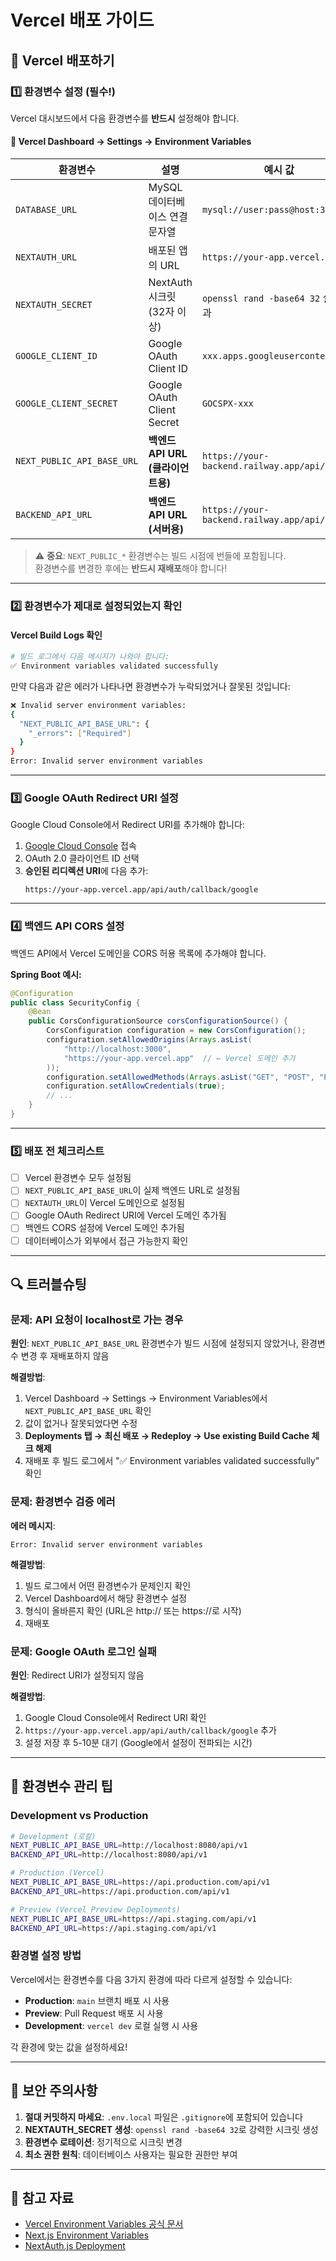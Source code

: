 # Vercel 배포 가이드

## 🚀 Vercel 배포하기

### 1️⃣ 환경변수 설정 (필수!)

Vercel 대시보드에서 다음 환경변수를 **반드시** 설정해야 합니다.

#### 🔧 Vercel Dashboard → Settings → Environment Variables

| 환경변수                   | 설명                              | 예시 값                                   | 환경                             |
| -------------------------- | --------------------------------- | ----------------------------------------- | -------------------------------- |
| `DATABASE_URL`             | MySQL 데이터베이스 연결 문자열    | `mysql://user:pass@host:3306/db`          | Production, Preview, Development |
| `NEXTAUTH_URL`             | 배포된 앱의 URL                   | `https://your-app.vercel.app`             | Production, Preview              |
| `NEXTAUTH_SECRET`          | NextAuth 시크릿 (32자 이상)       | `openssl rand -base64 32` 실행 결과       | Production, Preview, Development |
| `GOOGLE_CLIENT_ID`         | Google OAuth Client ID            | `xxx.apps.googleusercontent.com`          | Production, Preview, Development |
| `GOOGLE_CLIENT_SECRET`     | Google OAuth Client Secret        | `GOCSPX-xxx`                              | Production, Preview, Development |
| `NEXT_PUBLIC_API_BASE_URL` | **백엔드 API URL (클라이언트용)** | `https://your-backend.railway.app/api/v1` | Production, Preview, Development |
| `BACKEND_API_URL`          | **백엔드 API URL (서버용)**       | `https://your-backend.railway.app/api/v1` | Production, Preview, Development |

> ⚠️ **중요**: `NEXT_PUBLIC_*` 환경변수는 빌드 시점에 번들에 포함됩니다.  
> 환경변수를 변경한 후에는 **반드시 재배포**해야 합니다!

---

### 2️⃣ 환경변수가 제대로 설정되었는지 확인

#### Vercel Build Logs 확인

```bash
# 빌드 로그에서 다음 메시지가 나와야 합니다:
✅ Environment variables validated successfully
```

만약 다음과 같은 에러가 나타나면 환경변수가 누락되었거나 잘못된 것입니다:

```bash
❌ Invalid server environment variables:
{
  "NEXT_PUBLIC_API_BASE_URL": {
    "_errors": ["Required"]
  }
}
Error: Invalid server environment variables
```

---

### 3️⃣ Google OAuth Redirect URI 설정

Google Cloud Console에서 Redirect URI를 추가해야 합니다:

1. [Google Cloud Console](https://console.cloud.google.com/apis/credentials) 접속
2. OAuth 2.0 클라이언트 ID 선택
3. **승인된 리디렉션 URI**에 다음 추가:
   ```
   https://your-app.vercel.app/api/auth/callback/google
   ```

---

### 4️⃣ 백엔드 API CORS 설정

백엔드 API에서 Vercel 도메인을 CORS 허용 목록에 추가해야 합니다.

**Spring Boot 예시:**

```java
@Configuration
public class SecurityConfig {
    @Bean
    public CorsConfigurationSource corsConfigurationSource() {
        CorsConfiguration configuration = new CorsConfiguration();
        configuration.setAllowedOrigins(Arrays.asList(
            "http://localhost:3000",
            "https://your-app.vercel.app"  // ← Vercel 도메인 추가
        ));
        configuration.setAllowedMethods(Arrays.asList("GET", "POST", "PUT", "DELETE", "OPTIONS"));
        configuration.setAllowCredentials(true);
        // ...
    }
}
```

---

### 5️⃣ 배포 전 체크리스트

- [ ] Vercel 환경변수 모두 설정됨
- [ ] `NEXT_PUBLIC_API_BASE_URL`이 실제 백엔드 URL로 설정됨
- [ ] `NEXTAUTH_URL`이 Vercel 도메인으로 설정됨
- [ ] Google OAuth Redirect URI에 Vercel 도메인 추가됨
- [ ] 백엔드 CORS 설정에 Vercel 도메인 추가됨
- [ ] 데이터베이스가 외부에서 접근 가능한지 확인

---

## 🔍 트러블슈팅

### 문제: API 요청이 localhost로 가는 경우

**원인**: `NEXT_PUBLIC_API_BASE_URL` 환경변수가 빌드 시점에 설정되지 않았거나, 환경변수 변경 후 재배포하지 않음

**해결방법**:

1. Vercel Dashboard → Settings → Environment Variables에서 `NEXT_PUBLIC_API_BASE_URL` 확인
2. 값이 없거나 잘못되었다면 수정
3. **Deployments 탭 → 최신 배포 → Redeploy → Use existing Build Cache 체크 해제**
4. 재배포 후 빌드 로그에서 "✅ Environment variables validated successfully" 확인

### 문제: 환경변수 검증 에러

**에러 메시지**:

```
Error: Invalid server environment variables
```

**해결방법**:

1. 빌드 로그에서 어떤 환경변수가 문제인지 확인
2. Vercel Dashboard에서 해당 환경변수 설정
3. 형식이 올바른지 확인 (URL은 http:// 또는 https://로 시작)
4. 재배포

### 문제: Google OAuth 로그인 실패

**원인**: Redirect URI가 설정되지 않음

**해결방법**:

1. Google Cloud Console에서 Redirect URI 확인
2. `https://your-app.vercel.app/api/auth/callback/google` 추가
3. 설정 저장 후 5-10분 대기 (Google에서 설정이 전파되는 시간)

---

## 📌 환경변수 관리 팁

### Development vs Production

```bash
# Development (로컬)
NEXT_PUBLIC_API_BASE_URL=http://localhost:8080/api/v1
BACKEND_API_URL=http://localhost:8080/api/v1

# Production (Vercel)
NEXT_PUBLIC_API_BASE_URL=https://api.production.com/api/v1
BACKEND_API_URL=https://api.production.com/api/v1

# Preview (Vercel Preview Deployments)
NEXT_PUBLIC_API_BASE_URL=https://api.staging.com/api/v1
BACKEND_API_URL=https://api.staging.com/api/v1
```

### 환경별 설정 방법

Vercel에서는 환경변수를 다음 3가지 환경에 따라 다르게 설정할 수 있습니다:

- **Production**: `main` 브랜치 배포 시 사용
- **Preview**: Pull Request 배포 시 사용
- **Development**: `vercel dev` 로컬 실행 시 사용

각 환경에 맞는 값을 설정하세요!

---

## 🔐 보안 주의사항

1. **절대 커밋하지 마세요**: `.env.local` 파일은 `.gitignore`에 포함되어 있습니다
2. **NEXTAUTH_SECRET 생성**: `openssl rand -base64 32`로 강력한 시크릿 생성
3. **환경변수 로테이션**: 정기적으로 시크릿 변경
4. **최소 권한 원칙**: 데이터베이스 사용자는 필요한 권한만 부여

---

## 📖 참고 자료

- [Vercel Environment Variables 공식 문서](https://vercel.com/docs/concepts/projects/environment-variables)
- [Next.js Environment Variables](https://nextjs.org/docs/app/building-your-application/configuring/environment-variables)
- [NextAuth.js Deployment](https://next-auth.js.org/deployment)
